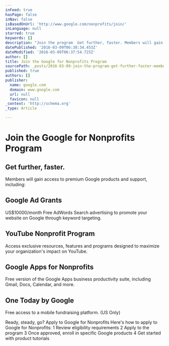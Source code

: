 ```yaml
---
inFeed: true
hasPage: false
inNav: false
isBasedOnUrl: 'http://www.google.com/nonprofits/join/'
inLanguage: null
starred: true
keywords: []
description: "Join the program  Get further, faster. Members will gain access to premium Google products and support, including:  Google Ad Grants: Free AdWords advertising to promote your website on Google through keyword targeting. YouTube Nonprofit Program: Access exclusive resources, features and programs designed to maximize your organization's impact on YouTube. Google Apps for Nonprofit: Free version of the Google Apps business productivity suite, including Gmail, Docs, Calendar, and more.  One Today by Google: Free access to a mobile fundraising platform.  Ready, steady, go?  Apply to Google for Nonprofits Here's how to apply to Google for Nonprofits:  1 Review eligibility requirements  2 Apply to the program  3 Once approved, enroll in specific Google products  4 Get started with product tutorials"
datePublished: '2016-03-09T06:38:34.453Z'
dateModified: '2016-03-09T06:37:54.725Z'
author: []
title: Join the Google for Nonprofits Program
sourcePath: _posts/2016-03-09-join-the-program-get-further-faster-members-will-gain-acc.md
published: true
authors: []
publisher:
  name: google.com
  domain: www.google.com
  url: null
  favicon: null
_context: 'http://schema.org'
_type: Article

---
```

# Join the Google for Nonprofits Program

## Get further, faster. 

Members will gain access to premium Google products and support, including: 

## Google Ad Grants

US$10000/month Free AdWords Search advertising to promote your website on Google through keyword targeting. 

## YouTube Nonprofit Program 

Access exclusive resources, features and programs designed to maximize your organization's impact on YouTube. 

## Google Apps for Nonprofits

Free version of the Google Apps business productivity suite, including Gmail, Docs, Calendar, and more. 

## One Today by Google

Free access to a mobile fundraising platform. (US Only)

Ready, steady, go? Apply to Google for Nonprofits Here's how to apply to Google for Nonprofits: 1 Review eligibility requirements 2 Apply to the program 3 Once approved, enroll in specific Google products 4 Get started with product tutorials